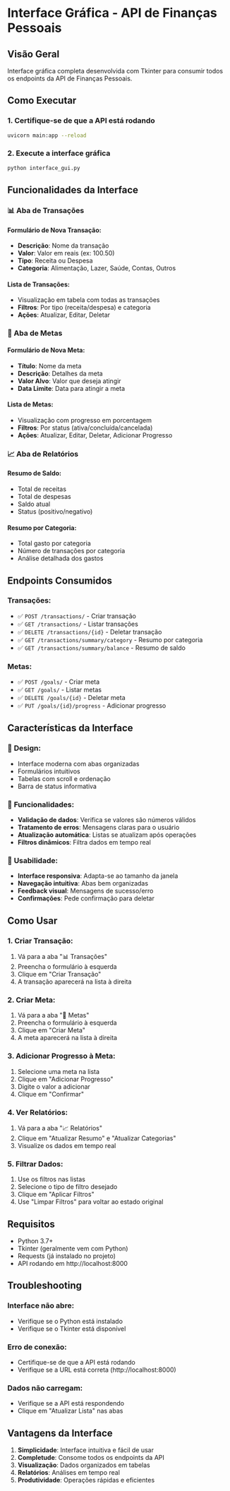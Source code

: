 # Interface Gráfica - API de Finanças Pessoais

## Visão Geral

Interface gráfica completa desenvolvida com Tkinter para consumir todos os endpoints da API de Finanças Pessoais.

## Como Executar

### 1. Certifique-se de que a API está rodando
```bash
uvicorn main:app --reload
```

### 2. Execute a interface gráfica
```bash
python interface_gui.py
```

## Funcionalidades da Interface

### 📊 Aba de Transações

#### **Formulário de Nova Transação:**
- **Descrição**: Nome da transação
- **Valor**: Valor em reais (ex: 100.50)
- **Tipo**: Receita ou Despesa
- **Categoria**: Alimentação, Lazer, Saúde, Contas, Outros

#### **Lista de Transações:**
- Visualização em tabela com todas as transações
- **Filtros**: Por tipo (receita/despesa) e categoria
- **Ações**: Atualizar, Editar, Deletar

### 🎯 Aba de Metas

#### **Formulário de Nova Meta:**
- **Título**: Nome da meta
- **Descrição**: Detalhes da meta
- **Valor Alvo**: Valor que deseja atingir
- **Data Limite**: Data para atingir a meta

#### **Lista de Metas:**
- Visualização com progresso em porcentagem
- **Filtros**: Por status (ativa/concluída/cancelada)
- **Ações**: Atualizar, Editar, Deletar, Adicionar Progresso

### 📈 Aba de Relatórios

#### **Resumo de Saldo:**
- Total de receitas
- Total de despesas
- Saldo atual
- Status (positivo/negativo)

#### **Resumo por Categoria:**
- Total gasto por categoria
- Número de transações por categoria
- Análise detalhada dos gastos

## Endpoints Consumidos

### Transações:
- ✅ `POST /transactions/` - Criar transação
- ✅ `GET /transactions/` - Listar transações
- ✅ `DELETE /transactions/{id}` - Deletar transação
- ✅ `GET /transactions/summary/category` - Resumo por categoria
- ✅ `GET /transactions/summary/balance` - Resumo de saldo

### Metas:
- ✅ `POST /goals/` - Criar meta
- ✅ `GET /goals/` - Listar metas
- ✅ `DELETE /goals/{id}` - Deletar meta
- ✅ `PUT /goals/{id}/progress` - Adicionar progresso

## Características da Interface

### 🎨 **Design:**
- Interface moderna com abas organizadas
- Formulários intuitivos
- Tabelas com scroll e ordenação
- Barra de status informativa

### 🔧 **Funcionalidades:**
- **Validação de dados**: Verifica se valores são números válidos
- **Tratamento de erros**: Mensagens claras para o usuário
- **Atualização automática**: Listas se atualizam após operações
- **Filtros dinâmicos**: Filtra dados em tempo real

### 📱 **Usabilidade:**
- **Interface responsiva**: Adapta-se ao tamanho da janela
- **Navegação intuitiva**: Abas bem organizadas
- **Feedback visual**: Mensagens de sucesso/erro
- **Confirmações**: Pede confirmação para deletar

## Como Usar

### 1. **Criar Transação:**
1. Vá para a aba "📊 Transações"
2. Preencha o formulário à esquerda
3. Clique em "Criar Transação"
4. A transação aparecerá na lista à direita

### 2. **Criar Meta:**
1. Vá para a aba "🎯 Metas"
2. Preencha o formulário à esquerda
3. Clique em "Criar Meta"
4. A meta aparecerá na lista à direita

### 3. **Adicionar Progresso à Meta:**
1. Selecione uma meta na lista
2. Clique em "Adicionar Progresso"
3. Digite o valor a adicionar
4. Clique em "Confirmar"

### 4. **Ver Relatórios:**
1. Vá para a aba "📈 Relatórios"
2. Clique em "Atualizar Resumo" e "Atualizar Categorias"
3. Visualize os dados em tempo real

### 5. **Filtrar Dados:**
1. Use os filtros nas listas
2. Selecione o tipo de filtro desejado
3. Clique em "Aplicar Filtros"
4. Use "Limpar Filtros" para voltar ao estado original

## Requisitos

- Python 3.7+
- Tkinter (geralmente vem com Python)
- Requests (já instalado no projeto)
- API rodando em http://localhost:8000

## Troubleshooting

### **Interface não abre:**
- Verifique se o Python está instalado
- Verifique se o Tkinter está disponível

### **Erro de conexão:**
- Certifique-se de que a API está rodando
- Verifique se a URL está correta (http://localhost:8000)

### **Dados não carregam:**
- Verifique se a API está respondendo
- Clique em "Atualizar Lista" nas abas

## Vantagens da Interface

1. **Simplicidade**: Interface intuitiva e fácil de usar
2. **Completude**: Consome todos os endpoints da API
3. **Visualização**: Dados organizados em tabelas
4. **Relatórios**: Análises em tempo real
5. **Produtividade**: Operações rápidas e eficientes 